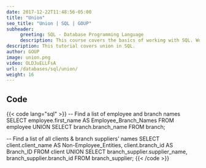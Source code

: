 ```yaml
---
date: 2017-12-22T11:48:56-05:00
title: "Union"
seo_title: "Union | SQL | GOUP"
subheader:
     greeting: SQL - Database Programming Language
     description: This course covers the basics of working with SQL. Work your way through the videos/articles and I'll teach you everything you need to know to interact with database management systems and create powerful relational databases!
description: This tutorial covers union in SQL.
author: GOUP
image: union.png
video: OLDJuELLFsA
url: /databases/sql/union/
weight: 16
---
```


## Code

{{< code lang="sql" >}}
-- Find a list of employee and branch names
SELECT employee.first_name AS Employee_Branch_Names
FROM employee
UNION
SELECT branch.branch_name
FROM branch;

-- Find a list of all clients & branch suppliers' names
SELECT client.client_name AS Non-Employee_Entities, client.branch_id AS Branch_ID
FROM client
UNION
SELECT branch_supplier.supplier_name, branch_supplier.branch_id
FROM branch_supplier;
{{< /code >}}

